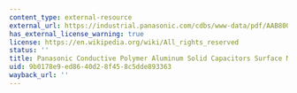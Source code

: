 ```yaml
---
content_type: external-resource
external_url: https://industrial.panasonic.com/cdbs/www-data/pdf/AAB8000/AAB8000C211.pdf
has_external_license_warning: true
license: https://en.wikipedia.org/wiki/All_rights_reserved
status: ''
title: Panasonic Conductive Polymer Aluminum Solid Capacitors Surface Mount Type (PDF)
uid: 9b0178e9-ed86-40d2-8f45-8c5dde893363
wayback_url: ''
---
```

